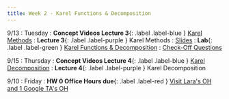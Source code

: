 ```yaml
---
title: Week 2 - Karel Functions & Decomposition
---
```


9/13
: Tuesday
: **Concept Videos Lecture 3**{: .label .label-blue } [Karel Methods](https://edstem.org/us/courses/24341/lessons/43952/slides/253387)
: **Lecture 3**{: .label .label-purple } Karel Methods
  : [Slides](https://drive.google.com/file/d/1S6l37gEvuFDVkBa7Aq-PEJu3NKpwAbLu/view?usp=sharing)
: **Lab**{: .label .label-green } [Karel Functions & Decomposition](https://edstem.org/us/courses/24341/lessons/42800)
  : [Check-Off Questions](https://cs151.org/lab/)
  
9/15
: Thursday
: **Concept Videos Lecture 4**{: .label .label-blue } [Karel Decomposition](https://edstem.org/us/courses/24341/lessons/44197)
: **Lecture 4**{: .label .label-purple } Karel Decomposition
  <!-- : [Slides](#) -->

9/10 
: Friday
: **HW 0 Office Hours due**{: .label .label-red } [Visit Lara's OH and 1 Google TA's OH](https://cs151.org/schedule/)
